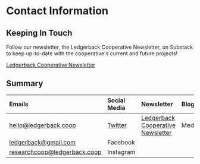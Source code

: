 # Contact Information

## Keeping In Touch

Follow our newsletter, the Ledgerback Cooperative Newsletter, on Substack to keep up-to-date with the cooperative's current and future projects!

[Ledgerback Cooperative Newsletter](https://ledgerback.substack.com/)

## Summary

| Emails | Social Media | Newsletter | Blog | Domains |
| :--- | :--- | :--- | :--- | :--- |
| hello@ledgerback.coop | [Twitter](https://twitter.com/ledgerback) | [Ledgerback Cooperative Newsletter](https://ledgerback.substack.com/) | Medium | www.ledgerback.coop |
| ledgerback@gmail.com | Facebook |  |  |  |
| researchcoop@ledgerback.coop | Instagram |  |  |  |



